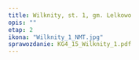 ```yaml
---
title: Wilknity, st. 1, gm. Lelkowo
opis: ""
etap: 2
ikona: "Wilknity_1_NMT.jpg"
sprawozdanie: KG4_15_Wilknity_1.pdf
---
```

